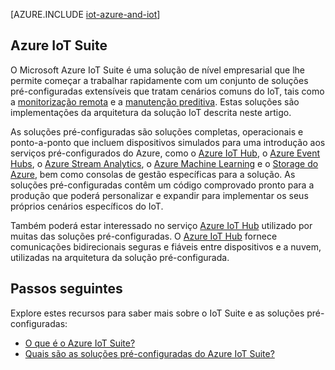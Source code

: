 <properties
 pageTitle="Soluções Azure para Internet das Coisas | Microsoft Azure"
 description="Uma descrição geral do IoT no Azure, incluindo um exemplo de solução de arquitetura e a forma como se relaciona com o Azure IoT Suite e as soluções pré-configuradas."
 services=""
 suite="iot-suite"
 documentationCenter=""
 authors="dominicbetts"
 manager="timlt"
 editor=""/>

<tags
 ms.service="iot-suite"
 ms.devlang="na"
 ms.topic="get-started-article"
 ms.tgt_pltfrm="na"
 ms.workload="na"
 ms.date="08/09/2016"
 ms.author="dobett"/>


[AZURE.INCLUDE [iot-azure-and-iot](../../includes/iot-azure-and-iot.md)]

## Azure IoT Suite

O Microsoft Azure IoT Suite é uma solução de nível empresarial que lhe permite começar a trabalhar rapidamente com um conjunto de soluções pré-configuradas extensíveis que tratam cenários comuns do IoT, tais como a [monitorização remota][lnk-preconfigured-solutions] e a [manutenção preditiva][lnk-predictive-maintenance]. Estas soluções são implementações da arquitetura da solução IoT descrita neste artigo.

As soluções pré-configuradas são soluções completas, operacionais e ponto-a-ponto que incluem dispositivos simulados para uma introdução aos serviços pré-configurados do Azure, como o [Azure IoT Hub][], o [Azure Event Hubs][], o [Azure Stream Analytics][], o [Azure Machine Learning][] e o [Storage do Azure][], bem como consolas de gestão específicas para a solução. As soluções pré-configuradas contêm um código comprovado pronto para a produção que poderá personalizar e expandir para implementar os seus próprios cenários específicos do IoT.

Também poderá estar interessado no serviço [Azure IoT Hub][] utilizado por muitas das soluções pré-configuradas. O [Azure IoT Hub][] fornece comunicações bidirecionais seguras e fiáveis entre dispositivos e a nuvem, utilizadas na arquitetura da solução pré-configurada.

## Passos seguintes

Explore estes recursos para saber mais sobre o IoT Suite e as soluções pré-configuradas:

- [O que é o Azure IoT Suite?][Ink-whatissuite]
- [Quais são as soluções pré-configuradas do Azure IoT Suite?][lnk-whatarepreconfigured]

[Ink-whatissuite]: iot-suite-overview.md
[lnk-whatarepreconfigured]: iot-suite-what-are-preconfigured-solutions.md

[lnk-preconfigured-solutions]: iot-suite-getstarted-preconfigured-solutions.md
[Azure IoT Hub]: https://azure.microsoft.com/documentation/services/iot-hub/
[Azure Event Hubs]: https://azure.microsoft.com/documentation/services/event-hubs/
[Azure Stream Analytics]: https://azure.microsoft.com/documentation/services/stream-analytics/
[Azure Machine Learning]: https://azure.microsoft.com/documentation/services/machine-learning/
[Storage do Azure]: https://azure.microsoft.com/documentation/services/storage/
[lnk-predictive-maintenance]: iot-suite-predictive-overview.md


<!--HONumber=Sep16_HO3-->


